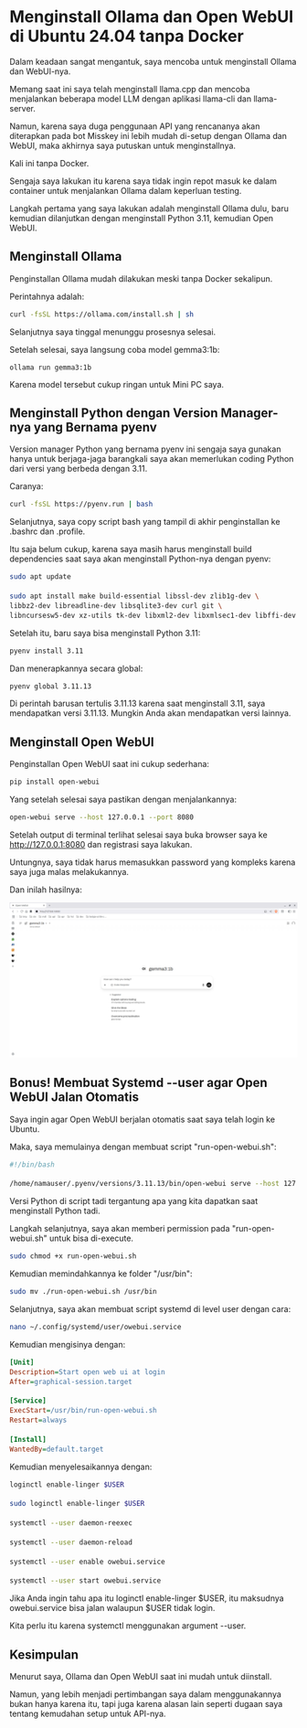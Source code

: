 # Menginstall Ollama dan Open WebUI di Ubuntu 24.04 tanpa Docker

Dalam keadaan sangat mengantuk, saya mencoba untuk menginstall Ollama dan WebUI-nya.

Memang saat ini saya telah menginstall llama.cpp dan mencoba menjalankan beberapa model LLM dengan aplikasi llama-cli dan llama-server.

Namun, karena saya duga penggunaan API yang rencananya akan diterapkan pada bot Misskey ini lebih mudah di-setup dengan Ollama dan WebUI, maka akhirnya saya putuskan untuk menginstallnya.

Kali ini tanpa Docker.

Sengaja saya lakukan itu karena saya tidak ingin repot masuk ke dalam container untuk menjalankan Ollama dalam keperluan testing.

Langkah pertama yang saya lakukan adalah menginstall Ollama dulu, baru kemudian dilanjutkan dengan menginstall Python 3.11, kemudian Open WebUI.

## Menginstall Ollama

Penginstallan Ollama mudah dilakukan meski tanpa Docker sekalipun.

Perintahnya adalah:

```bash
curl -fsSL https://ollama.com/install.sh | sh
```

Selanjutnya saya tinggal menunggu prosesnya selesai.

Setelah selesai, saya langsung coba model gemma3:1b:

```apacheconf
ollama run gemma3:1b
```

Karena model tersebut cukup ringan untuk Mini PC saya.

## Menginstall Python dengan Version Manager-nya yang Bernama pyenv

Version manager Python yang bernama pyenv ini sengaja saya gunakan hanya untuk berjaga-jaga barangkali saya akan memerlukan coding Python dari versi yang berbeda dengan 3.11.

Caranya:

```bash
curl -fsSL https://pyenv.run | bash
```

Selanjutnya, saya copy script bash yang tampil di akhir penginstallan ke .bashrc dan .profile.

Itu saja belum cukup, karena saya masih harus menginstall build dependencies saat saya akan menginstall Python-nya dengan pyenv:

```bash
sudo apt update

sudo apt install make build-essential libssl-dev zlib1g-dev \
libbz2-dev libreadline-dev libsqlite3-dev curl git \
libncursesw5-dev xz-utils tk-dev libxml2-dev libxmlsec1-dev libffi-dev liblzma-dev
```

Setelah itu, baru saya bisa menginstall Python 3.11:

```bash
pyenv install 3.11
```

Dan menerapkannya secara global:

```bash
pyenv global 3.11.13
```

Di perintah barusan tertulis 3.11.13 karena saat menginstall 3.11, saya mendapatkan versi 3.11.13. Mungkin Anda akan mendapatkan versi lainnya.

## Menginstall Open WebUI

Penginstallan Open WebUI saat ini cukup sederhana:

```bash
pip install open-webui
```

Yang setelah selesai saya pastikan dengan menjalankannya:

```bash
open-webui serve --host 127.0.0.1 --port 8080
```

Setelah output di terminal terlihat selesai saya buka browser saya ke http://127.0.0.1:8080 dan registrasi saya lakukan.

Untungnya, saya tidak harus memasukkan password yang kompleks karena saya juga malas melakukannya.

Dan inilah hasilnya:

<p align="center">
    <img src="../../media/Screenshot-from-2025-07-09-02-51-13.png?raw=true" alt="tampilan"/>
</p>

## Bonus! Membuat Systemd --user agar Open WebUI Jalan Otomatis

Saya ingin agar Open WebUI berjalan otomatis saat saya telah login ke Ubuntu.

Maka, saya memulainya dengan membuat script "run-open-webui.sh":

```bash
#!/bin/bash

/home/namauser/.pyenv/versions/3.11.13/bin/open-webui serve --host 127.0.0.1 --port 8080
```

Versi Python di script tadi tergantung apa yang kita dapatkan saat menginstall Python tadi.

Langkah selanjutnya, saya akan memberi permission pada "run-open-webui.sh" untuk bisa di-execute.

```bash
sudo chmod +x run-open-webui.sh
```

Kemudian memindahkannya ke folder "/usr/bin":

```bash
sudo mv ./run-open-webui.sh /usr/bin
```

Selanjutnya, saya akan membuat script systemd di level user dengan cara:

```bash
nano ~/.config/systemd/user/owebui.service
```

Kemudian mengisinya dengan:

```ini
[Unit]
Description=Start open web ui at login
After=graphical-session.target

[Service]
ExecStart=/usr/bin/run-open-webui.sh
Restart=always

[Install]
WantedBy=default.target
```

Kemudian menyelesaikannya dengan:

```bash
loginctl enable-linger $USER

sudo loginctl enable-linger $USER

systemctl --user daemon-reexec

systemctl --user daemon-reload

systemctl --user enable owebui.service

systemctl --user start owebui.service
```

Jika Anda ingin tahu apa itu loginctl enable-linger $USER, itu maksudnya owebui.service bisa jalan walaupun $USER tidak login.

Kita perlu itu karena systemctl menggunakan argument --user.

## Kesimpulan

Menurut saya, Ollama dan Open WebUI saat ini mudah untuk diinstall.

Namun, yang lebih menjadi pertimbangan saya dalam menggunakannya bukan hanya karena itu, tapi juga karena alasan lain seperti dugaan saya tentang kemudahan setup untuk API-nya.